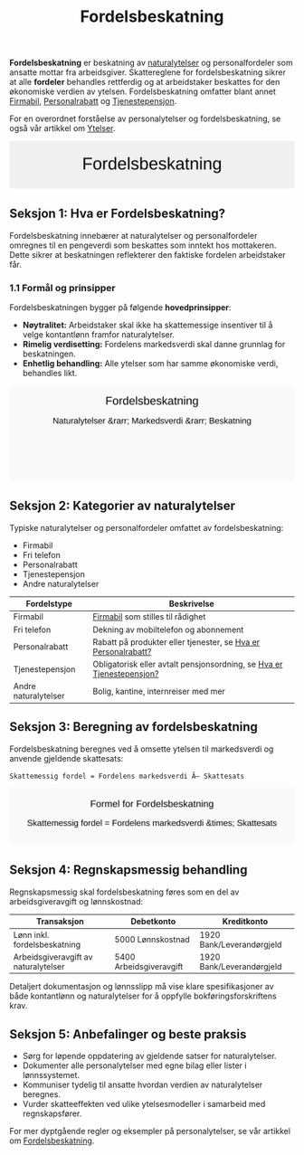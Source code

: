 ﻿---
title: "Fordelsbeskatning"
seoTitle: "Fordelsbeskatning | Naturalytelser og skatteregler"
description: "Fordelsbeskatning er skatt på naturalytelser som firmabil, fri telefon og personalrabatt. Les hvordan fordeler verdsettes, beskattes og føres i lønn og regnskap."
summary: "Hva er fordelsbeskatning, hvilke ytelser omfattes og hvordan beregnes og bokføres det."
---

**Fordelsbeskatning** er beskatning av [naturalytelser](/blogs/regnskap/naturalytelser "Naturalytelser i Norsk Regnskap: Guide til Naturlige Ytelser og Beskatning") og personalfordeler som ansatte mottar fra arbeidsgiver. Skattereglene for fordelsbeskatning sikrer at alle **fordeler** behandles rettferdig og at arbeidstaker beskattes for den økonomiske verdien av ytelsen. Fordelsbeskatning omfatter blant annet [Firmabil](/blogs/regnskap/firmabil "Firmabil - Regnskapsføring og Skattebehandling"), [Personalrabatt](/blogs/regnskap/hva-er-personalrabatt "Hva er Personalrabatt? Skatteplikt og Regnskapsføring") og [Tjenestepensjon](/blogs/regnskap/hva-er-tjenestepensjon "Hva er Tjenestepensjon? Regulering og Regnskapsføring").

For en overordnet forståelse av personalytelser og fordelsbeskatning, se også vår artikkel om [Ytelser](/blogs/regnskap/hva-er-ytelse "Hva er Ytelse? Definisjon og Regnskapsføring").

![Fordelsbeskatning Konsept](fordelsbeskatning-image.svg)

## Seksjon 1: Hva er Fordelsbeskatning?

Fordelsbeskatning innebærer at naturalytelser og personalfordeler omregnes til en pengeverdi som beskattes som inntekt hos mottakeren. Dette sikrer at beskatningen reflekterer den faktiske fordelen arbeidstaker får.

### 1.1 Formål og prinsipper

Fordelsbeskatningen bygger på følgende **hovedprinsipper**:

* **Nøytralitet:** Arbeidstaker skal ikke ha skattemessige insentiver til å velge kontantlønn framfor naturalytelser.
* **Rimelig verdisetting:** Fordelens markedsverdi skal danne grunnlag for beskatningen.
* **Enhetlig behandling:** Alle ytelser som har samme økonomiske verdi, behandles likt.

![Fordelsbeskatning Konseptdiagram](fordelsbeskatning-konsept.svg)

## Seksjon 2: Kategorier av naturalytelser

Typiske naturalytelser og personalfordeler omfattet av fordelsbeskatning:

* Firmabil
* Fri telefon
* Personalrabatt
* Tjenestepensjon
* Andre naturalytelser

| **Fordelstype**             | **Beskrivelse**                                                                                             |
|-----------------------------|-------------------------------------------------------------------------------------------------------------|
| Firmabil                    | [Firmabil](/blogs/regnskap/firmabil "Firmabil - Regnskapsføring og Skattebehandling") som stilles til rådighet |
| Fri telefon                 | Dekning av mobiltelefon og abonnement                                                                        |
| Personalrabatt              | Rabatt på produkter eller tjenester, se [Hva er Personalrabatt?](/blogs/regnskap/hva-er-personalrabatt "Hva er Personalrabatt? Skatteplikt og Regnskapsføring") |
| Tjenestepensjon             | Obligatorisk eller avtalt pensjonsordning, se [Hva er Tjenestepensjon?](/blogs/regnskap/hva-er-tjenestepensjon "Hva er Tjenestepensjon? Regulering og Regnskapsføring") |
| Andre naturalytelser        | Bolig, kantine, internreiser med mer                                                                       |

## Seksjon 3: Beregning av fordelsbeskatning

Fordelsbeskatning beregnes ved å omsette ytelsen til markedsverdi og anvende gjeldende skattesats:

```
Skattemessig fordel = Fordelens markedsverdi Ã— Skattesats
```

![Beregning av Fordelsbeskatning](fordelsbeskatning-beregning.svg)

## Seksjon 4: Regnskapsmessig behandling

Regnskapsmessig skal fordelsbeskatning føres som en del av arbeidsgiveravgift og lønnskostnad:

| **Transaksjon**                   | **Debetkonto**             | **Kreditkonto**               |
|-----------------------------------|----------------------------|------------------------------|
| Lønn inkl. fordelsbeskatning      | 5000 Lønnskostnad           | 1920 Bank/Leverandørgjeld     |
| Arbeidsgiveravgift av naturalytelser | 5400 Arbeidsgiveravgift       | 1920 Bank/Leverandørgjeld     |

Detaljert dokumentasjon og lønnsslipp må vise klare spesifikasjoner av både kontantlønn og naturalytelser for å oppfylle bokføringsforskriftens krav.

## Seksjon 5: Anbefalinger og beste praksis

* Sørg for løpende oppdatering av gjeldende satser for naturalytelser.
* Dokumenter alle personalytelser med egne bilag eller lister i lønnssystemet.
* Kommuniser tydelig til ansatte hvordan verdien av naturalytelser beregnes.
* Vurder skatteeffekten ved ulike ytelsesmodeller i samarbeid med regnskapsfører.

For mer dyptgående regler og eksempler på personalytelser, se vår artikkel om [Fordelsbeskatning](/blogs/regnskap/fordelsbeskatning "Fordelsbeskatning - Skattemessige regler for Naturalytelser og Personalfordeler").











